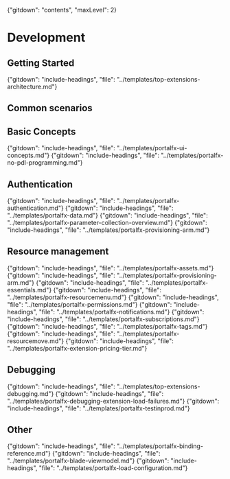 {"gitdown": "contents", "maxLevel": 2}
<!--When documents are deprecated,they are commented out of this index. -->
# Development


## Getting Started

  {"gitdown": "include-headings", "file": "../templates/top-extensions-architecture.md"}

<!--
  gitdown": "include-headings", "file": "../templates/portalfx-creating-extensions.md"}
  gitdown": "include-headings", "file": "../templates/portalfx-sample-extensions.md"}
-->

## Common scenarios
<!--
 gitdown": "include-headings", "file": "../templates/portalfx-browse.md"}


gitdown": "include-headings", "file": "../templates/portalfx-create.md"}
-->

## Basic Concepts
{"gitdown": "include-headings", "file": "../templates/portalfx-ui-concepts.md"}
{"gitdown": "include-headings", "file": "../templates/portalfx-no-pdl-programming.md"}
<!--
  gitdown": "include-headings", "file": "../templates/portalfx-parts.md"}

  gitdown": "include-headings", "file": "../templates/portalfx-blades.md"}
-->

<!--
  gitdown": "include-headings", "file": "../templates/top-extensions-forms.md"}

  gitdown": "include-headings", "file": "../templates/portalfx-controls.md"}
-->

## Authentication
{"gitdown": "include-headings", "file": "../templates/portalfx-authentication.md"}
{"gitdown": "include-headings", "file": "../templates/portalfx-data.md"}
{"gitdown": "include-headings", "file": "../templates/portalfx-parameter-collection-overview.md"}
{"gitdown": "include-headings", "file": "../templates/portalfx-provisioning-arm.md"}

## Resource management
{"gitdown": "include-headings", "file": "../templates/portalfx-assets.md"}
{"gitdown": "include-headings", "file": "../templates/portalfx-provisioning-arm.md"}
{"gitdown": "include-headings", "file": "../templates/portalfx-essentials.md"}
{"gitdown": "include-headings", "file": "../templates/portalfx-resourcemenu.md"}
{"gitdown": "include-headings", "file": "../templates/portalfx-permissions.md"}
{"gitdown": "include-headings", "file": "../templates/portalfx-notifications.md"}
{"gitdown": "include-headings", "file": "../templates/portalfx-subscriptions.md"}
{"gitdown": "include-headings", "file": "../templates/portalfx-tags.md"}
{"gitdown": "include-headings", "file": "../templates/portalfx-resourcemove.md"}
{"gitdown": "include-headings", "file": "../templates/portalfx-extension-pricing-tier.md"}

## Debugging
{"gitdown": "include-headings", "file": "../templates/top-extensions-debugging.md"}
{"gitdown": "include-headings", "file": "../templates/portalfx-debugging-extension-load-failures.md"}
{"gitdown": "include-headings", "file": "../templates/portalfx-testinprod.md"}

## Other
{"gitdown": "include-headings", "file": "../templates/portalfx-binding-reference.md"}
{"gitdown": "include-headings", "file": "../templates/portalfx-blade-viewmodel.md"}
{"gitdown": "include-headings", "file": "../templates/portalfx-load-configuration.md"}

